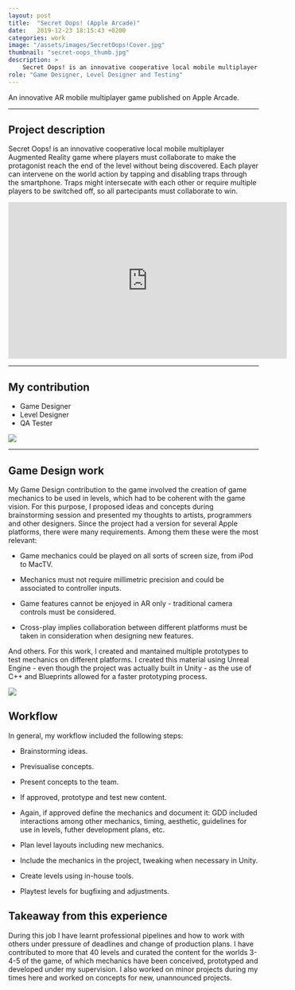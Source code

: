 ```yaml
---
layout: post
title:  "Secret Oops! (Apple Arcade)"
date:   2019-12-23 18:15:43 +0200
categories: work
image: "/assets/images/SecretOops!Cover.jpg"
thumbnail: "secret-oops_thumb.jpg"
description: >
    Secret Oops! is an innovative cooperative local mobile multiplayer Augmented Reality game where players must collaborate to make the protagonist reach the end of the level without being discovered. Each player can intervene on the world action by tapping and disabling traps through the smartphone. Traps might intersecate with each other or require multiple players to be switched off, so all partecipants must collaborate to win.
role: "Game Designer, Level Designer and Testing"
---
```


An innovative AR mobile multiplayer game published on Apple Arcade.

---

## Project description

Secret Oops! is an innovative cooperative local mobile multiplayer Augmented Reality game where players must collaborate to make the protagonist reach the end of the level without being discovered. Each player can intervene on the world action by tapping and disabling traps through the smartphone. Traps might intersecate with each other or require multiple players to be switched off, so all partecipants must collaborate to win.

<iframe width="560" height="315" src="https://www.youtube.com/embed/mk6gGXhRzD8" frameborder="0" allow="accelerometer; autoplay; clipboard-write; encrypted-media; gyroscope; picture-in-picture" allowfullscreen></iframe>

---

## My contribution
<!-- https://via.placeholder.com/600x500 -->
- Game Designer
- Level Designer
- QA Tester



![]({{site.baseurl}}/assets/images/SpyScreen2.jpg)

---

## Game Design work

My Game Design contribution to the game involved the creation of game mechanics to be used in levels, which had to be coherent with the game vision. For this purpose, I proposed ideas and concepts during brainstorming session and presented my thoughts to artists, programmers and other designers. Since the project had a version for several Apple platforms, there were many requirements. Among them these were the most relevant:

* Game mechanics could be played on all sorts of screen size, from iPod to MacTV.

* Mechanics must not require millimetric precision and could be associated to controller inputs.

* Game features cannot be enjoyed in AR only - traditional camera controls must be considered.

* Cross-play implies collaboration between different platforms must be taken in consideration when designing new features.

And others. For this work, I created and mantained multiple prototypes to test mechanics on different platforms. I created this material using Unreal Engine - even though the project was actually built in Unity - as the use of C++ and Blueprints allowed for a faster prototyping process.

![]({{site.baseurl}}/assets/images/SpyScreen1.jpg)

## Workflow

In general, my workflow included the following steps:

* Brainstorming ideas.

* Previsualise concepts.

* Present concepts to the team.

* If approved, prototype and test new content.

* Again, if approved define the mechanics and document it: GDD included interactions among other mechanics, timing, aesthetic, guidelines for use in levels, futher development plans, etc.

* Plan level layouts including new mechanics.

* Include the mechanics in the project, tweaking when necessary in Unity.

* Create levels using in-house tools.

* Playtest levels for bugfixing and adjustments.

## Takeaway from this experience

During this job I have learnt professional pipelines and how to work with others under pressure of deadlines and change of production plans. I have contributed to more that 40 levels and curated the content for the worlds 3-4-5 of the game, of which mechanics have been conceived, prototyped and developed under my supervision. I also worked on minor projects during my times here and worked on concepts for new, unannounced projects.
